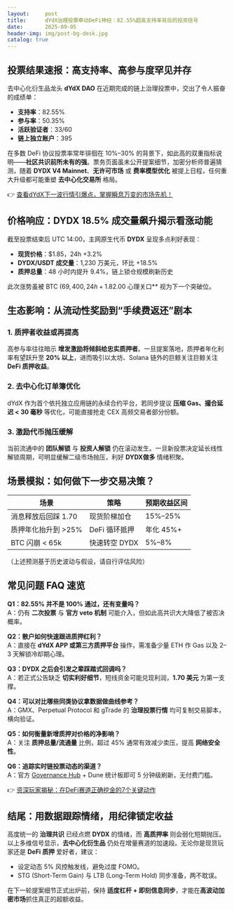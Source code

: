```yaml
---
layout:     post
title:      dYdX治理投票牵动DeFi神经：82.55%超高支持率背后的投资信号
date:       2025-09-05
header-img: img/post-bg-desk.jpg
catalog: true
---
```


## 投票结果速报：高支持率、高参与度罕见并存

去中心化衍生品龙头 **dYdX DAO** 在近期完成的链上治理投票中，交出了令人振奋的成绩单：  
- **支持率**：82.55%  
- **参与率**：50.35%  
- **活跃验证者**：33/60  
- **链上独立账户**：395  

在多数 DeFi 协议投票率常年徘徊在 10%–30% 的背景下，如此高的双重指标说明——**社区共识前所未有的强**。票务页面虽未公开提案细节，加密分析师普遍猜测，随着 **DYDX V4 Mainnet**、**无许可市场** 或 **费率模型优化** 被提上日程，任何重大升级都可能重塑 **去中心化交易所** 格局。

👉 [查看dYdX下一波行情引爆点，掌握瞬息万变的市场先机！](https://okxdog.com/)

## 价格响应：DYDX 18.5% 成交量飙升揭示看涨动能

截至投票结束后 UTC 14:00，主网原生代币 **DYDX** 呈现多点利好表现：  
- **现货价格**：$1.85，24h +3.2%  
- **DYDX/USDT 成交量**：1,230 万美元，环比 +18.5%  
- **质押总量**：48 小时内提升 9.4%，链上锁仓规模刷新历史

此次涨势虽被 BTC ($69,400, 24h +1.8%) 的整体回暖“保驾护航”，但在 **DYDX/BTC** 的 4h K 线上，RSI 仅 58，尚未进入超买区，为 **进一步走强** 留足空间。短线交易员已把 **$2.00 心理关口** 视为下一个突破位。

## 生态影响：从流动性奖励到“手续费返还”剧本

### 1. 质押者收益或再提高  
高参与率往往暗示 **增发激励将倾斜给忠实质押者**。一旦提案落地，质押者年化利率有望跃升至 **20% 以上**，进而吸引以太坊、Solana 链外的巨鲸关注巨鲸关注 **DeFi 质押收益**。

### 2. 去中心化订单簿优化  
dYdX 作为首个依托独立应用链的永续合约平台，若同步提议 **压缩 Gas、撮合延迟 < 30 毫秒** 等优化，可能直接抢走 CEX 高频交易者部分份额。

### 3. 激励代币抛压缓解  
当前流通中的 **团队解锁** 与 **投资人解锁** 仍在滚动发生。一旦新投票决定延长线性解锁周期，可明显缓解二级市场抛压，利好 **DYDX做多** 情绪积聚。

## 场景模拟：如何做下一步交易决策？

| 场景 | 策略 | 预期收益区间 |
| --- | --- | --- |
| 消息释放后回踩 1.70 | 现货阶梯加仓 | 15%–25% |
| 质押年化抬升到 >25% | DeFi 循环抵押 | 年化 45%+ |
| BTC 闪崩 < 65k | 快速转空 DYDX | 5%–8% |

（上述预测基于历史波动与假设，请自行评估风险）

## 常见问题 FAQ 速览

**Q1：82.55% 并不是 100% 通过，还有变量吗？**  
A：仍有 **二次投票** 与 **官方 veto 机制** 可能介入，但如此高共识大大降低了被否决概率。

**Q2：散户如何快速跟进质押红利？**  
A：直接在 **dYdX APP 或第三方质押平台** 操作，需准备少量 ETH 作 Gas 以及 2–3 天解锁冷却期心理。

**Q3：DYDX 之后会引发之辈踩踏式回调吗？**  
A：若正式公告缺乏 **切实利好细节**，短线资金可能兑现利润，**1.70 美元** 为第一支撑。

**Q4：可以对比哪些同类协议拿数据做曲线参考？**  
A：GMX、Perpetual Protocol 和 gTrade 的 **治理投票行情** 均可复制交易脚本，横向验证。

**Q5：如何衡量新增质押对价格的净影响？**  
A：关注 **质押总量/流通量** 比例，超过 45% 通常有效减少卖压，提高 **网络安全性**。

**Q6：追踪实时链投票动态的渠道？**  
A：官方 [Governance Hub](https://help.dydx.trade/zh) + Dune 统计板即可 5 分钟级刷新，无付费门槛。

👉 [资深玩家揭秘：在DeFi赛道正确挖金的7个关键动作](https://okxdog.com/)

## 结尾：用数据跟踪情绪，用纪律锁定收益

高度统一的 **治理共识** 已经点燃 **DYDX** 的情绪，而 **高质押率** 则会弱化短期抛压。以上多维信号显示，**去中心化衍生品** 仍处在增量赛道的加速段。无论你是现货玩家还是 **DeFi 质押** 爱好者，建议：

- 设定动态 5% 风控触发线，避免过度 FOMO。  
- STG (Short-Term Gain) 与 LTB (Long-Term Hold) 同步准备，两不耽误。  

在下一轮提案细节正式出炉前，保持 **适度杠杆 + 即刻信息同步**，才能在**高波动加密市场**抓住真正的超额收益。